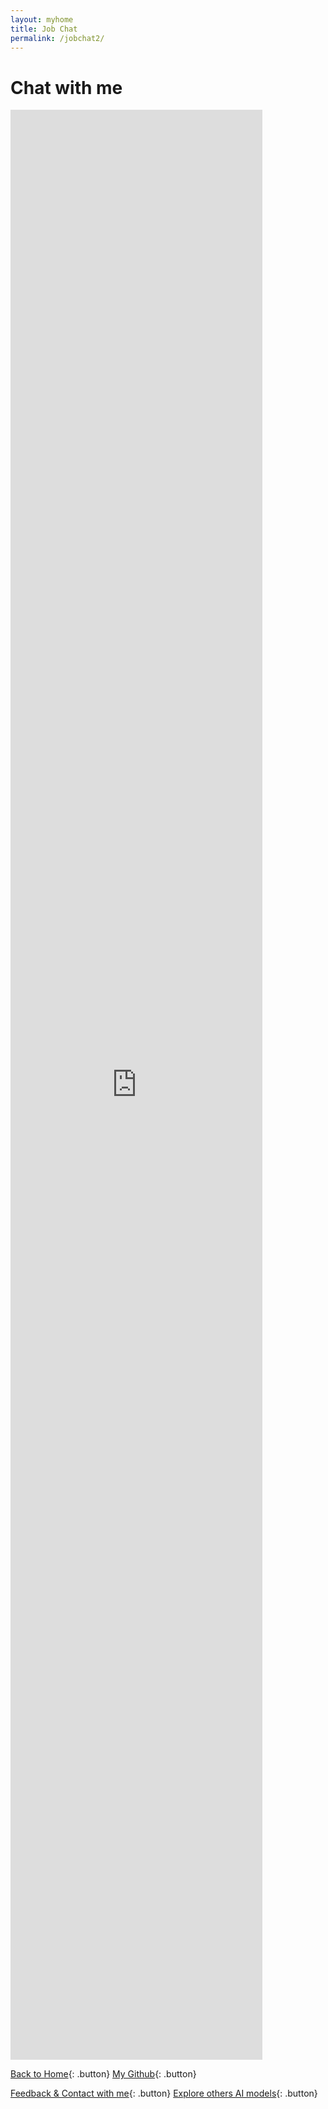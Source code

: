 ```yaml
---
layout: myhome
title: Job Chat
permalink: /jobchat2/
---
```


# Chat with me

<iframe
  src="https://udify.app/chat/PgEOgfCdMW6KrNAJ"
  style="width: 80%; height: 80%; min-height: 700px"
  frameborder="0"
  allow="microphone">
</iframe>

<script>
// if using synchronous loading, will be called once the DOM is ready
turnstile.ready(function () {
    turnstile.render('#example-container', {
        sitekey: '<0x4AAAAAAAZ8pNrjcHiB7ySq>',
        callback: function(token) {
            console.log(`Challenge Success ${token}`);
        },
    });
});
</script>

[Back to Home](https://youropen.xyz/){: .button}
[My Github](https://about.youropen.xyz){: .button}

[Feedback & Contact with me](https://forms.office.com/r/kv4xuaHxLg){: .button}
[Explore others AI models](https://udify.app/chat/PgEOgfCdMW6KrNAJ){: .button}
